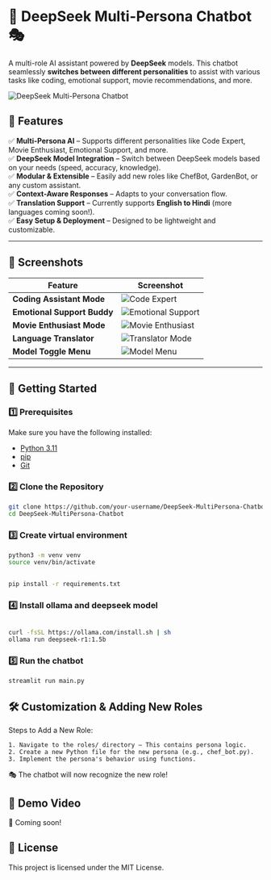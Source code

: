 
# 🚀 DeepSeek Multi-Persona Chatbot 🎭  
A multi-role AI assistant powered by **DeepSeek** models. This chatbot seamlessly **switches between different personalities** to assist with various tasks like coding, emotional support, movie recommendations, and more.  

![DeepSeek Multi-Persona Chatbot](https://drive.google.com/file/d/1uWsKb6dGqtJxkq4mbAh8dpvKFov2-X3A/view?usp=sharing)  

## 🌟 Features  
✅ **Multi-Persona AI** – Supports different personalities like Code Expert, Movie Enthusiast, Emotional Support, and more.  
✅ **DeepSeek Model Integration** – Switch between DeepSeek models based on your needs (speed, accuracy, knowledge).  
✅ **Modular & Extensible** – Easily add new roles like ChefBot, GardenBot, or any custom assistant.  
✅ **Context-Aware Responses** – Adapts to your conversation flow.  
✅ **Translation Support** – Currently supports **English to Hindi** (more languages coming soon!).  
✅ **Easy Setup & Deployment** – Designed to be lightweight and customizable.  

---

## 📸 **Screenshots**  

| Feature | Screenshot |
|---------|-----------|
| **Coding Assistant Mode** | ![Code Expert](https://drive.google.com/file/d/1T-h-t-_hS6z64-6FucC0ItWo-8gkbFYU/view?usp=sharing) |
| **Emotional Support Buddy** | ![Emotional Support](https://drive.google.com/file/d/1VObuVzRYHpY5XgSbdgctxzhzb7RNfrp5/view?usp=sharing) |
| **Movie Enthusiast Mode** | ![Movie Enthusiast](https://drive.google.com/file/d/1i8UVFgfNn2gXFaWoQooJbPPtpoZjxYPm/view?usp=sharing) |
| **Language Translator** | ![Translator Mode](https://drive.google.com/file/d/1twtIPI1mAWaRF9oJxrDXVYxGZCDu3LBW/view?usp=sharing) |
| **Model Toggle Menu** | ![Model Menu](https://drive.google.com/file/d/1BboQDuyQ-aTCA__czHoNGxPEX8t81LHU/view?usp=sharing) |

---

## 🚀 **Getting Started**  

### **1️⃣ Prerequisites**  
Make sure you have the following installed:  
- [Python 3.11](https://www.python.org/downloads/)  
- [pip](https://pip.pypa.io/en/stable/installation/)  
- [Git](https://git-scm.com/downloads)  

### **2️⃣ Clone the Repository**  
```bash
git clone https://github.com/your-username/DeepSeek-MultiPersona-Chatbot.git
cd DeepSeek-MultiPersona-Chatbot
```

### **3️⃣ Create virtual environment**

```bash
python3 -m venv venv
source venv/bin/activate


pip install -r requirements.txt
```
### **4️⃣ Install ollama and deepseek model**

```bash

curl -fsSL https://ollama.com/install.sh | sh
ollama run deepseek-r1:1.5b
```

### **5️⃣ Run the chatbot**

```bash
streamlit run main.py
```


## 🛠 Customization & Adding New Roles

Steps to Add a New Role:

    1. Navigate to the roles/ directory – This contains persona logic.
    2. Create a new Python file for the new persona (e.g., chef_bot.py).
    3. Implement the persona's behavior using functions.

🎭 The chatbot will now recognize the new role!



## 🎥 Demo Video

📌 Coming soon!


## 📜 License

This project is licensed under the MIT License.